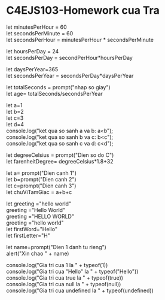 # C4EJS103-Homework cua Tra
<!-- Cau 1:  -->
let minutesPerHour = 60 <br/>
let secondsPerMinute = 60 <br/>
let secondsPerHour = minutesPerHour * secondsPerMinute <br/>
<!-- Cau 2 -->
let hoursPerDay = 24 <br/>
let secondsPerDay = secondPerHour*hoursPerDay <br/>
<!-- cau 3 -->
let daysPerYear=365 <br/>
let secondsPerYear = secondsPerDay*daysPerYear <br/>
<!-- cau 4 -->
let totalSeconds = prompt("nhap so giay") <br/>
let age= totalSeconds/secondsPerYear <br/>
<!-- cau 5  -->
let a=1 <br/>
let b=2 <br/>
let c=3 <br/>
let d=4 <br/>
    console.log("ket qua so sanh a va b: a<b"); <br/>
    console.log("ket qua so sanh b va c: b<c");<br/>
    console.log("ket qua so sanh c va d: c<d");<br/>
<!-- cau 6 -->
let degreeCelsius = prompt("Dien so do C") <br/>
let farenheitDegree= degreeCelsius*1.8+32 <br/>
<!-- cau 7 -->
let a= prompt("Dien canh 1") <br/>
let b=prompt("Dien canh 2") <br/>
let c=prompt("Dien canh 3") <br/>
let chuViTamGiac = a+b+c <br/>
<!-- cau 8 -->
let greeting ="hello world" <br/>
    greeting ="Hello World" <br/>
    greeting ="HELLO WORLD" <br/>
    greeting ="hello world" <br/>
let firstWord="Hello" <br/>
let firstLetter="H" <br/>
<!-- cau 9 -->
let name=prompt("Dien 1 danh tu rieng") <br/>
    alert("Xin chao " + name) <br/>
<!-- cau 10 -->
console.log("Gia tri cua 1 la " + typeof(1)) <br/>
console.log("Gia tri cua "Hello" la " + typeof("Hello")) <br/>
console.log("Gia tri cua true la " + typeof(true)) <br/>
console.log("Gia tri cua null la " + typeof(null)) <br/>
console.log("Gia tri cua undefined la " + typeof(undefined)) <br/>


